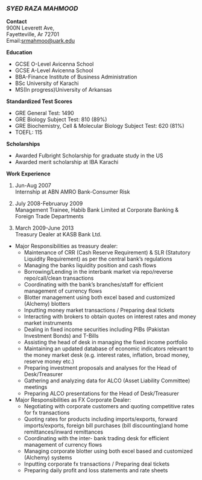 ### **_SYED RAZA MAHMOOD_**

**Contact**  
900N Leverett Ave,   
Fayetteville, Ar 72701   
Email:[srmahmoo@uark.edu](srmahmoo@uark.edu)  


**Education**  
* GCSE O-Level   Avicenna School
* GCSE A-Level   Avicenna School
* BBA-Finance    Institute of Business Administration  
* BSc            University of Karachi  
* MS(In progress)University of Arkansas

**Standardized Test Scores**  
* GRE General Test: 1490 
* GRE Biology Subject Test: 810 (89%)
* GRE Biochemistry, Cell & Molecular Biology Subject Test: 620 (81%)
* TOEFL: 115

**Scholarships**
* Awarded Fulbright Scholarship for graduate study in the US
* Awarded merit scholarship at IBA Karachi

**Work Experience**  
 
1. Jun-Aug 2007  
Internship at ABN AMRO Bank-Consumer Risk

2. July 2008-Februaruy 2009  
Management Trainee, Habib Bank Limited at Corporate Banking & Foreign Trade Departments  
3. March 2009-June 2013  
Treasury Dealer at KASB Bank Ltd.
  * Major Responsibilities as treasury dealer:  
     * Maintenance of CRR (Cash Reserve Requirement) & SLR (Statutory Liquidity Requirement) as per the central bank’s regulations
     * Managing the banks liquidity position and cash flows
     * Borrowing/Lending in the interbank market via repo/reverse repo/call/clean transactions
     * Coordinating with the bank’s branches/staff for efficient management of  currency flows 
     * Blotter management using both excel based and customized (Alchemy) blotters
     * Inputting money market transactions / Preparing deal tickets 
     * Interacting with brokers to obtain quotes on interest rates and money market instruments
     * Dealing in fixed income securities including PIBs (Pakistan Investment Bonds) and T-Bills
     * Assisting the head of desk in managing the fixed income portfolio
     * Maintaining an updated database of economic indicators relevant to the money market desk (e.g. interest rates, inflation, broad money, reserve money etc.)     
     * Preparing investment proposals and analyses for the Head of Desk/Treasurer
     * Gathering and analyzing data for ALCO (Asset Liability Committee) meetings
     * Preparing ALCO presentations for the Head of Desk/Treasurer
   * Major Responsibilities as FX Corporate Dealer:  
     * Negotiating with corporate customers and quoting competitive rates for fx transactions
     * Quoting rates for products including imports/exports, forward imports/exports, foreign bill purchases (bill discounting)and home remittances/inward remittances
      * Coordinating with the inter- bank trading desk for efficient management of currency flows
     * Managing corporate blotter using both excel based and customized (Alchemy) systems
     * Inputting corporate fx transactions / Preparing deal tickets
     * Preparing daily profit and loss statements and rate sheets    

